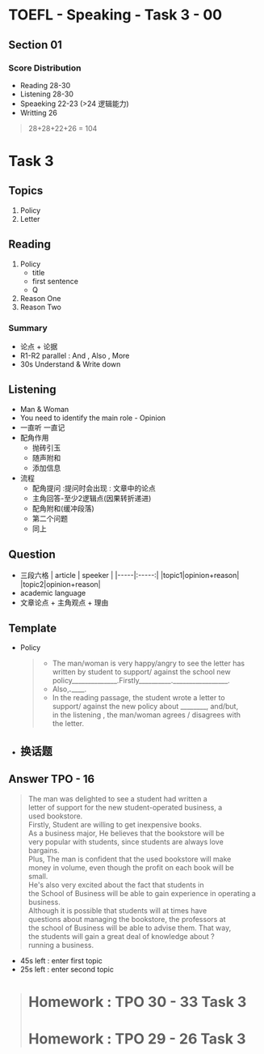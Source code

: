 TOEFL - Speaking - Task 3 - 00 
=====================
## Section 01
### Score Distribution
- Reading 28-30
- Listening 28-30 
- Speaeking 22-23 (>24 逻辑能力)
- Writting 26
>28+28+22+26 = 104

# Task 3
## Topics 
1. Policy
1. Letter
## Reading
 1. Policy 
    - title
    - first sentence
    - Q
 1. Reason One
 2. Reason Two
### Summary
- 论点 + 论据
- R1-R2 parallel : And , Also , More 
- 30s Understand & Write down

## Listening
- Man & Woman 
- You need to identify the main role - Opinion
- 一直听 一直记
- 配角作用
    - 抛砖引玉
    - 随声附和
    - 添加信息
- 流程
    - 配角提问 :提问时会出现 : 文章中的论点 
    - 主角回答-至少2逻辑点(因果转折递进) 
    - 配角附和(缓冲段落)
    - 第二个问题
    - 同上
## Question
- 三段六格
    | article | speeker |
    |-----|:-----:|
    |topic1|opinion+reason|
    |topic2|opinion+reason| 
- academic language
- 文章论点 + 主角观点 + 理由
## Template
- Policy
    >- The man/woman is very happy/angry to see the letter has  
    > written by student to support/ against the school new   
    >policy______________.Firstly__________._________________.  
    >- Also,_________._____________.  
    >- In the reading passage, the student wrote a letter to  
    >support/ against the new policy about ________, and/but,   
    >in the listening , the man/woman agrees / disagrees with  
    >the letter.  
- 换话题
    -  

## Answer TPO - 16 
>   The man was delighted to see a student had written a  
>letter of support for the new student-operated business, a   
>used bookstore.  
>   Firstly, Student are willing to get inexpensive books.  
>As a business major, He believes that the bookstore will be   
>very popular with students, since students are always love  
>bargains.  
>Plus, The man is confident that the used bookstore will make   
>money in volume, even though the profit on each book will be  
>small.   
>He's also very excited about the fact that students in  
>the School of Business will be able to gain experience in 
>operating a business.  
>Although it is possible that students will at times have  
>questions about managing the bookstore, the professors at  
>the school of Business will be able to advise them. That way,  
> the students will gain a great deal of knowledge about ?  
>running a business.  


- 45s left : enter first topic
- 25s left : enter second topic


> # Homework : TPO 30 - 33 Task 3
> # Homework : TPO 29 - 26 Task 3 